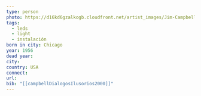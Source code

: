 ```yaml
---
type: person
photo: https://d16kd6gzalkogb.cloudfront.net/artist_images/Jim-Campbell-artist.jpg
tags:
  - leds
  - light
  - instalación
born in city: Chicago
year: 1956
dead year: 
city: 
country: USA
connect: 
url: 
bib: "[[campbellDialogosIlusorios2000]]"
---
```


